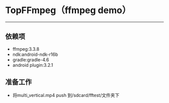 # TopFFmpeg（ffmpeg demo）
------
## 依赖项
+ ffmpeg:3.3.8
+ ndk:android-ndk-r16b
+ gradle:gradle-4.6
+ android plugin:3.2.1
## 准备工作
+ 将multi_vertical.mp4 push 到/sdcard/fftest/文件夹下